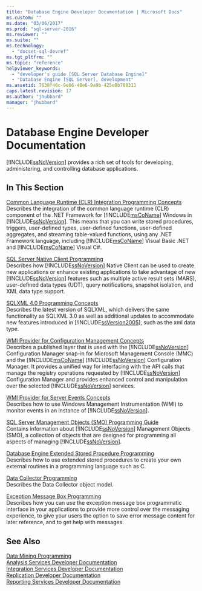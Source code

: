 ```yaml
---
title: "Database Engine Developer Documentation | Microsoft Docs"
ms.custom: ""
ms.date: "03/06/2017"
ms.prod: "sql-server-2016"
ms.reviewer: ""
ms.suite: ""
ms.technology: 
  - "docset-sql-devref"
ms.tgt_pltfrm: ""
ms.topic: "reference"
helpviewer_keywords: 
  - "developer's guide [SQL Server Database Engine]"
  - "Database Engine [SQL Server], development"
ms.assetid: 7638f46c-9e66-48e6-9a9b-425e0b788311
caps.latest.revision: 17
ms.author: "jhubbard"
manager: "jhubbard"
---
```

# Database Engine Developer Documentation
  [!INCLUDE[ssNoVersion](../advanced-analytics/r-services/includes/ssnoversion-md.md)] provides a rich set of tools for developing, administering, and controlling database applications.  
  
## In This Section  
 [Common Language Runtime &#40;CLR&#41; Integration Programming Concepts](../relational-databases/clr-integration/common-language-runtime-clr-integration-programming-concepts.md)  
 Describes the integration of the common language runtime (CLR) component of the .NET Framework for [!INCLUDE[msCoName](../advanced-analytics/r-services/tutorials/includes/msconame-md.md)] Windows in [!INCLUDE[ssNoVersion](../advanced-analytics/r-services/includes/ssnoversion-md.md)]. This means that you can write stored procedures, triggers, user-defined types, user-defined functions, user-defined aggregates, and streaming table-valued functions, using any .NET Framework language, including [!INCLUDE[msCoName](../advanced-analytics/r-services/tutorials/includes/msconame-md.md)] Visual Basic .NET and [!INCLUDE[msCoName](../advanced-analytics/r-services/tutorials/includes/msconame-md.md)] Visual C#.  
  
 [SQL Server Native Client Programming](../relational-databases/native-client/sql-server-native-client-programming.md)  
 Describes how [!INCLUDE[ssNoVersion](../advanced-analytics/r-services/includes/ssnoversion-md.md)] Native Client can be used to create new applications or enhance existing applications to take advantage of new [!INCLUDE[ssNoVersion](../advanced-analytics/r-services/includes/ssnoversion-md.md)] features such as multiple active result sets (MARS), user-defined data types (UDT), query notifications, snapshot isolation, and XML data type support.  
  
 [SQLXML 4.0 Programming Concepts](../relational-databases/sqlxml/sqlxml-4.0-programming-concepts.md)  
 Describes the latest version of SQLXML, which delivers the same functionality as SQLXML 3.0 as well as additional updates to accommodate new features introduced in [!INCLUDE[ssVersion2005](../analysis-services/data-mining/includes/ssversion2005-md.md)], such as the xml data type.  
  
 [WMI Provider for Configuration Management Concepts](../relational-databases/wmi-provider-configuration/wmi-provider-for-configuration-management.md)  
 Describes a published layer that is used with the [!INCLUDE[ssNoVersion](../advanced-analytics/r-services/includes/ssnoversion-md.md)] Configuration Manager snap-in for Microsoft Management Console (MMC) and the [!INCLUDE[msCoName](../advanced-analytics/r-services/tutorials/includes/msconame-md.md)] [!INCLUDE[ssNoVersion](../advanced-analytics/r-services/includes/ssnoversion-md.md)] Configuration Manager. It provides a unified way for interfacing with the API calls that manage the registry operations requested by [!INCLUDE[ssNoVersion](../advanced-analytics/r-services/includes/ssnoversion-md.md)] Configuration Manager and provides enhanced control and manipulation over the selected [!INCLUDE[ssNoVersion](../advanced-analytics/r-services/includes/ssnoversion-md.md)] services.  
  
 [WMI Provider for Server Events Concepts](../relational-databases/wmi-provider-server-events/wmi-provider-for-server-events-concepts.md)  
 Describes how to use Windows Management Instrumentation (WMI) to monitor events in an instance of [!INCLUDE[ssNoVersion](../advanced-analytics/r-services/includes/ssnoversion-md.md)].  
  
 [SQL Server Management Objects &#40;SMO&#41; Programming Guide](../relational-databases/server-management-objects-smo/sql-server-management-objects-smo-programming-guide.md)  
 Contains information about [!INCLUDE[ssNoVersion](../advanced-analytics/r-services/includes/ssnoversion-md.md)] Management Objects (SMO), a collection of objects that are designed for programming all aspects of managing [!INCLUDE[ssNoVersion](../advanced-analytics/r-services/includes/ssnoversion-md.md)].  
  
 [Database Engine Extended Stored Procedure Programming](../relational-databases/database-engine-extended-stored-procedure-programming.md)  
 Describes how to use extended stored procedures to create your own external routines in a programming language such as C.  
  
 [Data Collector Programming](http://msdn.microsoft.com/library/53b4752b-055d-4716-b2bc-75b4cce84101)  
 Describes the Data Collector object model.  
  
 [Exception Message Box Programming](http://msdn.microsoft.com/library/0b1ba514-6959-4e69-bfd2-3cf3c1ac4b9c)  
 Describes how you can use the exception message box programmatic interface in your applications to provide more control over the messaging experience, to give your users the option to save error message content for later reference, and to get help with messages.  
  
## See Also  
 [Data Mining Programming](../analysis-services/data-mining-programming.md)   
 [Analysis Services Developer Documentation](../analysis-services/analysis-services-developer-documentation.md)   
 [Integration Services Developer Documentation](../integration-services/integration-services-developer-documentation.md)   
 [Replication Developer Documentation](../relational-databases/replication/concepts/replication-developer-documentation.md)   
 [Reporting Services Developer Documentation](../reporting-services/reporting-services-developer-documentation.md)  
  
  
